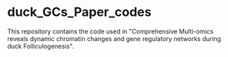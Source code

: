 # duck_GCs_Paper_codes
This repository contains the code used in  "Comprehensive Multi-omics reveals dynamic  chromatin changes and gene regulatory networks during duck Folliculogenesis".
